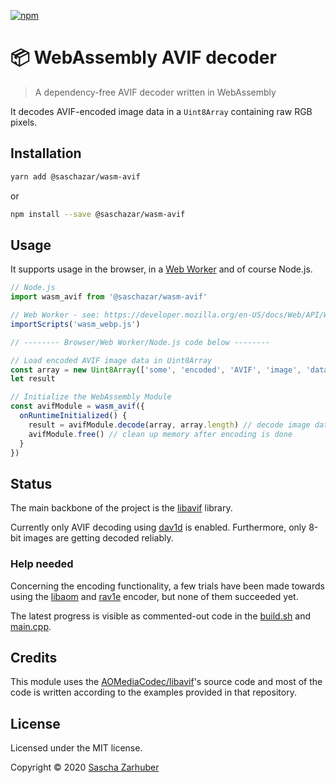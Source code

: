 [![npm](https://img.shields.io/npm/v/@saschazar/wasm-avif)](https://npmjs.org/package/@saschazar/wasm-avif)

# 📦 WebAssembly AVIF decoder

> A dependency-free AVIF decoder written in WebAssembly

It decodes AVIF-encoded image data in a `Uint8Array` containing raw RGB pixels.

## Installation

```bash
yarn add @saschazar/wasm-avif
```

or

```bash
npm install --save @saschazar/wasm-avif
```

## Usage

It supports usage in the browser, in a [Web Worker](https://developer.mozilla.org/en-US/docs/Web/API/Web_Workers_API) and of course Node.js.

```javascript
// Node.js
import wasm_avif from '@saschazar/wasm-avif'

// Web Worker - see: https://developer.mozilla.org/en-US/docs/Web/API/WorkerGlobalScope/importScripts
importScripts('wasm_webp.js')

// -------- Browser/Web Worker/Node.js code below --------

// Load encoded AVIF image data in Uint8Array
const array = new Uint8Array(['some', 'encoded', 'AVIF', 'image', 'data'])
let result

// Initialize the WebAssembly Module
const avifModule = wasm_avif({
  onRuntimeInitialized() {
    result = avifModule.decode(array, array.length) // decode image data and return a new Uint8Array
    avifModule.free() // clean up memory after encoding is done
  }
})
```

## Status

The main backbone of the project is the [libavif](https://github.com/AOMediaCodec/libavif) library.

Currently only AVIF decoding using [dav1d](https://github.com/videolan/dav1d) is enabled. Furthermore, only 8-bit images are getting decoded reliably.

### Help needed

Concerning the encoding functionality, a few trials have been made towards using the [libaom](https://aomedia.googlesource.com/aom) and [rav1e](https://github.com/xiph/rav1e) encoder, but none of them succeeded yet.

The latest progress is visible as commented-out code in the [build.sh](https://github.com/saschazar21/webassembly/blob/master/packages/avif/build.sh) and [main.cpp](https://github.com/saschazar21/webassembly/blob/master/packages/avif/main.cpp).

## Credits

This module uses the [AOMediaCodec/libavif](https://github.com/AOMediaCodec/libavif)'s source code and most of the code is written according to the examples provided in that repository.

## License

Licensed under the MIT license.

Copyright ©️ 2020 [Sascha Zarhuber](https://sascha.work)

